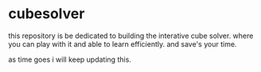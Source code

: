 # cubesolver

this repository is be dedicated to building the interative cube solver.
where you can play with it and able to learn efficiently.
and save's your time.

as time goes i will keep updating this.
